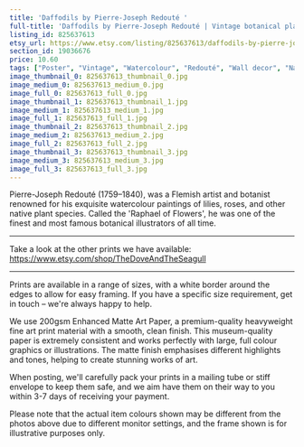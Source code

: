 ```yaml
---
title: 'Daffodils by Pierre-Joseph Redouté '
full-title: 'Daffodils by Pierre-Joseph Redouté | Vintage botanical plant illustration | Art print for nature lovers'
listing_id: 825637613
etsy_url: https://www.etsy.com/listing/825637613/daffodils-by-pierre-joseph-redoute-o?utm_source=site&utm_medium=api&utm_campaign=api
section_id: 19036676
price: 10.60
tags: ["Poster", "Vintage", "Watercolour", "Redouté", "Wall decor", "Nature", "Botanical print", "Plant lovers gift", "Plant illustration", "Cottage decor", "Flower art print", "Cottage", "Daffodils"]
image_thumbnail_0: 825637613_thumbnail_0.jpg
image_medium_0: 825637613_medium_0.jpg
image_full_0: 825637613_full_0.jpg
image_thumbnail_1: 825637613_thumbnail_1.jpg
image_medium_1: 825637613_medium_1.jpg
image_full_1: 825637613_full_1.jpg
image_thumbnail_2: 825637613_thumbnail_2.jpg
image_medium_2: 825637613_medium_2.jpg
image_full_2: 825637613_full_2.jpg
image_thumbnail_3: 825637613_thumbnail_3.jpg
image_medium_3: 825637613_medium_3.jpg
image_full_3: 825637613_full_3.jpg
---
```

Pierre-Joseph Redouté (1759–1840), was a Flemish artist and botanist renowned for his exquisite watercolour paintings of lilies, roses, and other native plant species. Called the &#39;Raphael of Flowers&#39;, he was one of the finest and most famous botanical illustrators of all time. 

---

Take a look at the other prints we have available:
https://www.etsy.com/shop/TheDoveAndTheSeagull

----

Prints are available in a range of sizes, with a white border around the edges to allow for easy framing. If you have a specific size requirement, get in touch – we&#39;re always happy to help.

We use 200gsm Enhanced Matte Art Paper, a premium-quality heavyweight fine art print material with a smooth, clean finish. This museum-quality paper is extremely consistent and works perfectly with large, full colour graphics or illustrations. The matte finish emphasises different highlights and tones, helping to create stunning works of art.

When posting, we&#39;ll carefully pack your prints in a mailing tube or stiff envelope to keep them safe, and we aim have them on their way to you within 3-7 days of receiving your payment.

Please note that the actual item colours shown may be different from the photos above due to different monitor settings, and the frame shown is for illustrative purposes only.
